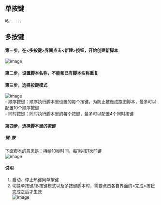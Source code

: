 ## 单按键
    略......
## 多按键
#### 第一步，在<多按键>界面点击<新建>按钮，开始创建新脚本  
![image](https://user-images.githubusercontent.com/43092492/168429772-e8c9f310-4911-466e-89e0-37ce889703d9.png)  
#### 第二步，设置脚本名称，不能和已有脚本名称重复  
#### 第三步，选择按键模式  
![image](https://user-images.githubusercontent.com/43092492/168429877-df7233a5-b946-4e1f-982f-96f1bcd76663.png)  
    - 顺序按键：顺序执行脚本里设置的每个按键，为防止被做成跑图脚本，最多可以配置10个顺序按键  
    - 同时按键：同时执行脚本里的每个按键，最多可以配置4个同时按键  
#### 第四步，选择脚本里的按键
##### 键-按
下面脚本的意思是：持续10秒时间，每1秒按1次F1键  
![image](https://user-images.githubusercontent.com/43092492/168430197-30218495-26d1-4e90-9652-6b1ea72fa039.png)


#### 说明
1. 启动、停止热键同单按键
2. 切换单按键/多按键模式以及多按键脚本时，需要点击各自界面的<完成>按钮完成之后才生效  
![image](https://user-images.githubusercontent.com/43092492/168429551-99839f87-b4e1-4f6a-9528-7ecc3bd6a177.png)




